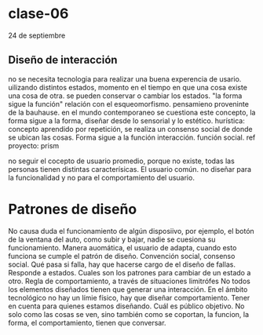 # clase-06

24 de septiembre 

## Diseño de interacción 

no se necesita tecnologia para realizar una buena experencia de usario.
uilizando distintos estados, momento en el tiempo en que una cosa existe una cosa de otra. se pueden conservar o cambiar los estados.
 "la forma sigue la función" relación con el esqueomorfismo. pensamieno proveninte de la bauhause. 
 en el mundo contemporaneo se cuestiona este concepto, la forma sigue a la forma, diseñar desde lo sensorial y lo estético.
 hurística: concepto aprendido por repetición, se realiza un consenso social de donde se ubican las cosas. 
 Forma sigue a la función interacción. función social. ref proyecto: prism 

no seguir el cocepto de usuario promedio, porque no existe, todas las personas tienen distintas caracterísicas. El usuario común. 
no diseñar para la funcionalidad y no para el comportamiento del usuario. 

# Patrones de diseño 

No causa duda el funcionamiento de algún disposiivo, por ejemplo, el botón de la ventana del auto, como subir y bajar, nadie se cuesiona su funcionamiento. Manera auomática, el usuario de adapta, cuando esto funciona se cumple el patrón de diseño.
Convención social, consenso social.
Qué pasa si falla, hay que hacerse cargo de el diseño de fallas. 
Responde a estados. 
Cuales son los patrones para cambiar de un estado a otro. Regla de comportamiento, a través de situaciones limitrófes 
No todos los elementos diseñados tienen que generar una interacción.
En el ámbito tecnológico no hay un límie físico, hay que diseñar comportamiento. 
Tener en cuenta para quienes estamos diseñando. Cuál es público objetivo. 
No solo como las cosas se ven, sino también como se coportan, la funcion, la forma, el comportamiento, tienen que conversar. 



 
